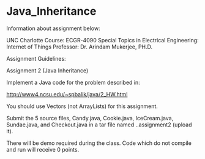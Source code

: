 # Java_Inheritance
Information about assignment below:

UNC Charlotte Course: ECGR-4090 Special Topics in Electrical Engineering: Internet of Things Professor: Dr. Arindam Mukerjee, PH.D.

Assignment Guidelines:

Assignment 2 (Java Inheritance)

Implement a Java code for the problem described in:

http://www4.ncsu.edu/~spbalik/java/2_HW.html

You should use Vectors (not ArrayLists) for this assignment. 

Submit the 5 source files, Candy.java, Cookie.java, IceCream.java, Sundae.java, and Checkout.java in a tar file named <firstname>.<lastname>.assignment2 (upload it).

There will be demo required during the class. Code which do not compile and run will receive 0 points.
